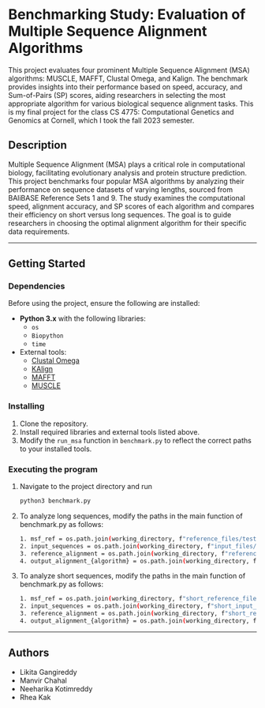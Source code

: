 # Benchmarking Study: Evaluation of Multiple Sequence Alignment Algorithms

This project evaluates four prominent Multiple Sequence Alignment (MSA) algorithms: MUSCLE, MAFFT, Clustal Omega, and Kalign. The benchmark provides insights into their performance based on speed, accuracy, and Sum-of-Pairs (SP) scores, aiding researchers in selecting the most appropriate algorithm for various biological sequence alignment tasks. This is my final project for the class CS 4775: Computational Genetics and Genomics at Cornell, which I took the fall 2023 semester.

## Description

Multiple Sequence Alignment (MSA) plays a critical role in computational biology, facilitating evolutionary analysis and protein structure prediction. This project benchmarks four popular MSA algorithms by analyzing their performance on sequence datasets of varying lengths, sourced from BAliBASE Reference Sets 1 and 9. The study examines the computational speed, alignment accuracy, and SP scores of each algorithm and compares their efficiency on short versus long sequences. The goal is to guide researchers in choosing the optimal alignment algorithm for their specific data requirements.

--- 

## Getting Started

### Dependencies

Before using the project, ensure the following are installed:
- **Python 3.x** with the following libraries:
  - `os`
  - `Biopython`
  - `time`
- External tools:
  - [Clustal Omega](http://www.clustal.org/omega/)
  - [KAlign](https://github.com/TimoLassmann/kalign)
  - [MAFFT](https://mafft.cbrc.jp/alignment/software/)
  - [MUSCLE](https://github.com/rcedgar/muscle?tab=readme-ov-file)

### Installing

1. Clone the repository.
2. Install required libraries and external tools listed above.
3. Modify the `run_msa` function in `benchmark.py` to reflect the correct paths to your installed tools.

### Executing the program
1. Navigate to the project directory and run 
     ```bash
     python3 benchmark.py
2. To analyze long sequences, modify the paths in the main function of benchmark.py as follows:
    ```bash
    1. msf_ref = os.path.join(working_directory, f"reference_files/test{i}_ref.msf")
    2. input_sequences = os.path.join(working_directory, f"input_files/test{i}_input.fasta")
    3. reference_alignment = os.path.join(working_directory, f"reference_files/test{i}_ref.fasta")
    4. output_alignment_{algorithm} = os.path.join(working_directory, f"output_files/{algorithm}/test{i}_output.fasta")
3. To analyze short sequences, modify the paths in the main function of benchmark.py as follows:
    ```bash
    1. msf_ref = os.path.join(working_directory, f"short_reference_files/test{i}_ref.msf")
    2. input_sequences = os.path.join(working_directory, f"short_input_files/test{i}_input.fasta")
    3. reference_alignment = os.path.join(working_directory, f"short_reference_files/test{i}_ref.fasta")
    4. output_alignment_{algorithm} = os.path.join(working_directory, f"short_output_files/{algorithm}/test{i}_output.fasta")

--- 

## Authors
* Likita Gangireddy
* Manvir Chahal
* Neeharika Kotimreddy
* Rhea Kak

